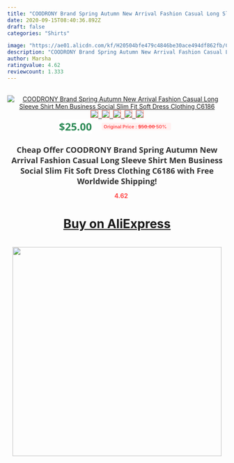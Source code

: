 ```yaml
---
title: "COODRONY Brand Spring Autumn New Arrival Fashion Casual Long Sleeve Shirt Men Business Social Slim Fit Soft Dress Clothing C6186"
date: 2020-09-15T08:40:36.892Z
draft: false
categories: "Shirts"

image: "https://ae01.alicdn.com/kf/H20504bfe479c4846be30ace494df862fb/COODRONY-Brand-Spring-Autumn-New-Arrival-Fashion-Casual-Long-Sleeve-Shirt-Men-Business-Social-Slim-Fit.jpg"
description: "COODRONY Brand Spring Autumn New Arrival Fashion Casual Long Sleeve Shirt Men Business Social Slim Fit Soft Dress Clothing C6186"
author: Marsha
ratingvalue: 4.62
reviewcount: 1.333
---
```

<br>
<div style="text-align: center;">
<a href="https://s.click.aliexpress.com/e/_9hrsFb" target="_blank" rel="nofollow noopener noreferrer"><img alt="COODRONY Brand Spring Autumn New Arrival Fashion Casual Long Sleeve Shirt Men Business Social Slim Fit Soft Dress Clothing C6186" class="magnifier-image" src="https://ae01.alicdn.com/kf/H20504bfe479c4846be30ace494df862fb/COODRONY-Brand-Spring-Autumn-New-Arrival-Fashion-Casual-Long-Sleeve-Shirt-Men-Business-Social-Slim-Fit.jpg_640x640.jpg">
<br>
<img style="border:1px solid salmon" src="https://ae01.alicdn.com/kf/H20504bfe479c4846be30ace494df862fb/COODRONY-Brand-Spring-Autumn-New-Arrival-Fashion-Casual-Long-Sleeve-Shirt-Men-Business-Social-Slim-Fit.jpg_120x120.jpg">&nbsp;&nbsp;<img style="border:1px solid salmon" src="https://ae01.alicdn.com/kf/Ha9fe988a08f443db8c36ecf8fc9be63dK/COODRONY-Brand-Spring-Autumn-New-Arrival-Fashion-Casual-Long-Sleeve-Shirt-Men-Business-Social-Slim-Fit.jpg_120x120.jpg">&nbsp;&nbsp;<img style="border:1px solid salmon" src="https://ae01.alicdn.com/kf/Hab62456abe214306a75f2926376973a6E/COODRONY-Brand-Spring-Autumn-New-Arrival-Fashion-Casual-Long-Sleeve-Shirt-Men-Business-Social-Slim-Fit.jpg_120x120.jpg">&nbsp;&nbsp;<img style="border:1px solid salmon" src="https://ae01.alicdn.com/kf/Haac75fbcf9824e39840bb421c3450024j/COODRONY-Brand-Spring-Autumn-New-Arrival-Fashion-Casual-Long-Sleeve-Shirt-Men-Business-Social-Slim-Fit.jpg_120x120.jpg">&nbsp;&nbsp;<img style="border:1px solid salmon" src="https://ae01.alicdn.com/kf/Ha1d1ebfe25d94eef81408443d4bb94a8L/COODRONY-Brand-Spring-Autumn-New-Arrival-Fashion-Casual-Long-Sleeve-Shirt-Men-Business-Social-Slim-Fit.jpg_120x120.jpg"></a></div><br0>
<div style="text-align: center;"><span style="background-color: white; border: 0px; box-sizing: border-box; color: seagreen; display: inline-block; font-family: &quot;open sans&quot; , &quot;arial&quot; , &quot;helvetica&quot; , sans-serif , &quot;heiti&quot;; font-size: 24px; font-stretch: inherit; font-weight: 700; line-height: inherit; margin: 0px 10px 0px 0px; padding: 0px; vertical-align: middle;">$25.00 </span>
<span style="background: rgb(255 , 241 , 241); border-radius: 3px; border: 0px; box-sizing: border-box; color: #ff4747; display: inline-block; font-family: inherit; font-size: 12px; font-stretch: inherit; font-style: inherit; font-variant: inherit; font-weight: 600; line-height: inherit; margin: 0px; padding: 2px 5px; transform: scale(0.9); vertical-align: middle;">Original Price : <b style="text-decoration: line-through;">$50.00 </b> 50%&nbsp;&nbsp;</span></div>
<h1 style="color: #333333; display: inline-block; font-family: &quot;open sans&quot; , &quot;arial&quot; , &quot;helvetica&quot; , sans-serif , &quot;heiti&quot;; font-size: 18px; font-stretch: inherit; font-weight: 700; text-align: center;">Cheap Offer COODRONY Brand Spring Autumn New Arrival Fashion Casual Long Sleeve Shirt Men Business Social Slim Fit Soft Dress Clothing C6186 with Free Worldwide Shipping!</h1>
<div style="color: #ff4747; text-align: center;">
<img src="https://4.bp.blogspot.com/-M0ZcTcb-5uY/XleCXlxnR4I/AAAAAAAAAEc/OrjgMkXV1oMQFaCRZj5HQwOCBcu3w1FegCPcBGAYYCw/s1600/star.png" style="height: 15px;">&nbsp;<b>4.62</b></div>
<div class="button_cont" align="center"><a class="buynow_a" href="https://s.click.aliexpress.com/e/_9hrsFb" target="_blank" rel="nofollow noopener noreferrer"><H1>Buy on AliExpress</H1></a></div><br>
<div class="separator" style="clear: both; text-align: center;">
<img src="https://lh3.googleusercontent.com/-pTy5HemUv9M/XlePHvY0dAI/AAAAAAAAAE4/0nX5iRUoIWY8eMW9Dpxeirr157OZliDIgCLcBGAsYHQ/s1600/badge.gif" width="480">
</div>
